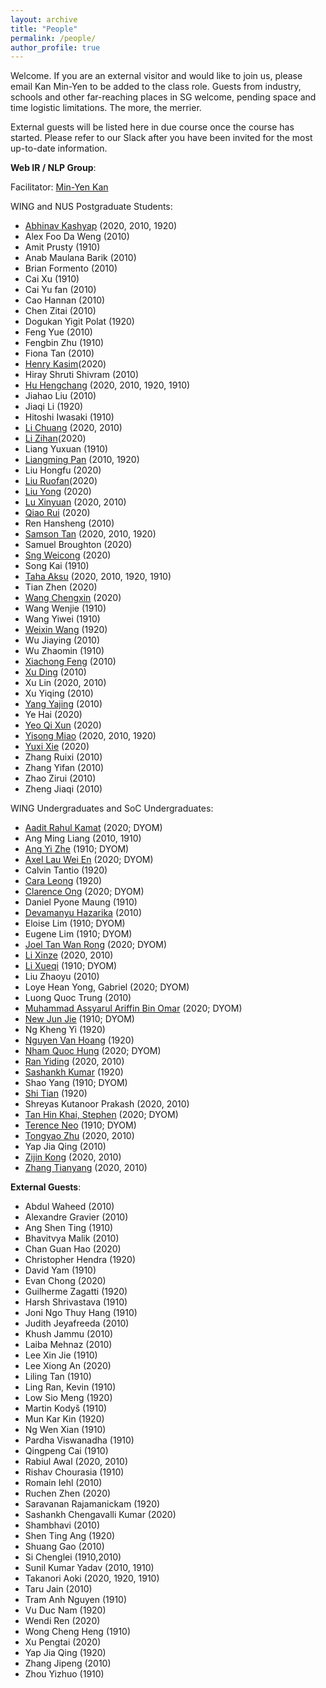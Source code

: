 ```yaml
---
layout: archive
title: "People"
permalink: /people/
author_profile: true
---
```


Welcome. If you are an external visitor and would like to join us, please email Kan Min-Yen to be added to the class role. Guests from industry, schools and other far-reaching places in SG welcome, pending space and time logistic limitations. The more, the merrier.

External guests will be listed here in due course once the course has started. Please refer to our Slack after you have been invited for the most up-to-date information.

**Web IR / NLP Group**:

Facilitator: [Min-Yen Kan](http://www.comp.nus.edu.sg/~kanmy)

WING and NUS Postgraduate Students:
* [Abhinav Kashyap](https://abhinavkashyap.io/) (2020, 2010, 1920)
* Alex Foo Da Weng (2010)
* Amit Prusty (1910)
* Anab Maulana Barik (2010)
* Brian Formento (2010)
* Cai Xu (1910)
* Cai Yu fan (2010)
* Cao Hannan (2010)
* Chen Zitai (2010)
* Dogukan Yigit Polat (1920)
* Feng Yue (2010)
* Fengbin Zhu (1910)
* Fiona Tan (2010)
* [Henry Kasim](https://www.linkedin.com/in/henrykasim/?originalSubdomain=sg)(2020)
* Hiray Shruti Shivram (2010)
* [Hu Hengchang](http://holdenhu.cn) (2020, 2010, 1920, 1910)
* Jiahao Liu (2010)
* Jiaqi Li (1920)
* Hitoshi Iwasaki (1910)
* [Li Chuang](https://www.linkedin.com/in/victorlinus/) (2020, 2010)
* [Li Zihan](https://www.linkedin.com/in/zihan-li-nus/?originalSubdomain=sg)(2020)
* Liang Yuxuan (1910)
* [Liangming Pan](http://www.liangmingpan.com/) (2010, 1920)
* Liu Hongfu (2020)
* [Liu Ruofan](https://www.linkedin.com/in/ruofanliu/?originalSubdomain=sg)(2020)
* [Liu Yong](https://www.linkedin.com/in/yong-liu-b1037513/?originalSubdomain=sg) (2020)
* [Lu Xinyuan](https://github.com/XinyuanLu00) (2020, 2010)
* [Qiao Rui](https://www.linkedin.com/in/rui-qiao/?originalSubdomain=sg) (2020)
* Ren Hansheng (2010)
* [Samson Tan](https://samsontmr.github.io/) (2020, 2010, 1920)
* Samuel Broughton (2020)
* [Sng Weicong](https://www.linkedin.com/in/weicong-sng-42456ba8/?originalSubdomain=sg) (2020)
* Song Kai (1910)
* [Taha Aksu](https://cuthalionn.github.io/) (2020, 2010, 1920, 1910)
* Tian Zhen (2020)
* [Wang Chengxin](https://www.linkedin.com/in/chengxin-wang-086304113/?originalSubdomain=sg) (2020)
* Wang Wenjie (1910)
* Wang Yiwei (1910)
* [Weixin Wang](https://github.com/MottoX) (1920)
* Wu Jiaying (2010)
* Wu Zhaomin (1910)
* [Xiachong Feng](http://xcfeng.net/) (2010)
* [Xu Ding](https://sean-dingxu.github.io/) (2010)
* Xu Lin (2020, 2010)
* Xu Yiqing (2010)
* [Yang Yajing](https://www.linkedin.com/in/yajing-yang-737629140/?originalSubdomain=sg) (2010)
* Ye Hai (2020)
* [Yeo Qi Xun](https://www.linkedin.com/in/yeo-qi-xun-8975a114b/?originalSubdomain=sg) (2020)
* [Yisong Miao](https://yisong.me/) (2020, 2010, 1920)
* [Yuxi Xie](https://www.linkedin.com/in/yuxi-xie-494265181/) (2020)
* Zhang Ruixi (2010)
* Zhang Yifan (2010)
* Zhao Zirui (2010)
* Zheng Jiaqi (2010)

WING Undergraduates and SoC Undergraduates:
* [Aadit Rahul Kamat](https://www.linkedin.com/in/aaditkamat/?originalSubdomain=sg) (2020; DYOM)
* Ang Ming Liang (2010, 1910)
* [Ang Yi Zhe](https://sg.linkedin.com/in/ang-yizhe) (1910; DYOM)
* [Axel Lau Wei En](https://www.linkedin.com/in/axel-lau/?originalSubdomain=sg) (2020; DYOM)
* Calvin Tantio (1920)
* [Cara Leong](https://craa.co/) (1920)
* [Clarence Ong](https://www.linkedin.com/in/clarenceong97/?originalSubdomain=sg) (2020; DYOM)
* Daniel Pyone Maung (1910)
* [Devamanyu Hazarika](https://devamanyu.com/) (2010)
* Eloise Lim (1910; DYOM)
* Eugene Lim (1910; DYOM)
* [Joel Tan Wan Rong](https://www.linkedin.com/in/joeltanwr/?originalSubdomain=sg) (2020; DYOM)
* [Li Xinze](https://github.com/lixinze777) (2020, 2010)
* [Li Xueqi](https://www.linkedin.com/in/xueqi-li/?originalSubdomain=sg) (1910; DYOM)
* Liu Zhaoyu (2010)
* Loye Hean Yong, Gabriel (2020; DYOM)
* Luong Quoc Trung (2010)
* [Muhammad Assyarul Ariffin Bin Omar](https://www.linkedin.com/in/muhd-assyarul-ariffin-bin-omar/?originalSubdomain=sg) (2020; DYOM)
* [New Jun Jie](https://www.jetnew.io/) (1910; DYOM)
* Ng Kheng Yi (1920)
* [Nguyen Van Hoang](https://ngnvnhng.github.io/) (1920)
* [Nham Quoc Hung](https://www.linkedin.com/in/quoc-hung-nham/?originalSubdomain=sg) (2020; DYOM)
* [Ran Yiding](https://sg.linkedin.com/in/ran-yiding) (2020, 2010)
* [Sashankh Kumar](https://www.linkedin.com/in/sashankh-kumar/?originalSubdomain=sg) (1920)
* Shao Yang (1910; DYOM)
* [Shi Tian](https://www.linkedin.com/in/shi-tian/?originalSubdomain=sg) (1920)
* Shreyas Kutanoor Prakash (2020, 2010)
* [Tan Hin Khai, Stephen](https://www.linkedin.com/in/stephen-tan-hin-khai/?originalSubdomain=sg) (2020; DYOM)
* [Terence Neo](https://www.linkedin.com/in/terencenyy/?originalSubdomain=sg) (1910; DYOM)
* [Tongyao Zhu](https://sg.linkedin.com/in/tongyao-zhu) (2020, 2010)
* Yap Jia Qing (2010)
* [Zijin Kong](https://www.linkedin.com/in/zijin-kong-108b48160/?originalSubdomain=sg) (2020, 2010)
* [Zhang Tianyang](https://www.linkedin.com/in/zhang-tianyang/?originalSubdomain=sg) (2020, 2010)

**External Guests**:
* Abdul Waheed (2010)
* Alexandre Gravier (2010)
* Ang Shen Ting (1910)
* Bhavitvya Malik (2010)
* Chan Guan Hao (2020)
* Christopher Hendra (1920)
* David Yam (1910)
* Evan Chong (2020)
* Guilherme Zagatti (1920)
* Harsh Shrivastava (1910)
* Joni Ngo Thuy Hang (1910)
* Judith Jeyafreeda (2010)
* Khush Jammu (2010)
* Laiba Mehnaz (2010)
* Lee Xin Jie (1910)
* Lee Xiong An (2020)
* Liling Tan (1910)
* Ling Ran, Kevin (1910)
* Low Sio Meng (1920)
* Martin Kodyš (1910)
* Mun Kar Kin (1920)
* Ng Wen Xian (1910)
* Pardha Viswanadha (1910) 
* Qingpeng Cai (1910)
* Rabiul Awal (2020, 2010)
* Rishav Chourasia (1910)
* Romain Iehl (2010)
* Ruchen Zhen (2020)
* Saravanan Rajamanickam (1920)
* Sashankh Chengavalli Kumar (2020)
* Shambhavi (2010)
* Shen Ting Ang (1920)
* Shuang Gao (2010)
* Si Chenglei (1910,2010)
* Sunil Kumar Yadav (2010, 1910)
* Takanori Aoki (2020, 1920, 1910)
* Taru Jain (2010)
* Tram Anh Nguyen (1910)
* Vu Duc Nam (1920)
* Wendi Ren (2020)
* Wong Cheng Heng (1910)
* Xu Pengtai (2020)
* Yap Jia Qing (1920)
* Zhang Jipeng (2010)
* Zhou Yizhuo (1910)
